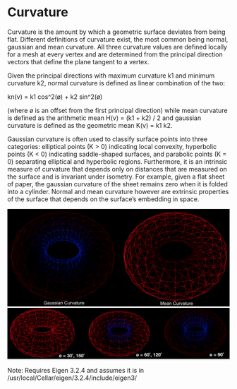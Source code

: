 # Curvature
Curvature is the amount by which a geometric surface deviates from being flat. Different definitions of curvature exist, the most common being normal, gaussian and mean curvature. All three curvature values are defined locally for a mesh at every vertex and are determined from the principal direction vectors that define the plane tangent to a vertex. 

Given the principal directions with maximum curvature k1 and minimum curvature k2, normal curvature is defined as linear combination of the two:

kn(v) = k1 cos^2(ø) + k2 sin^2(ø)

(where ø is an offset from the first principal direction) while mean curvature is defined as the arithmetic mean H(v) = (k1 + k2) / 2 and gaussian curvature is defined as the geometric mean K(v) = k1 k2. 

Gaussian curvature is often used to classify surface points into three categories: elliptical points (K > 0) indicating local convexity, hyperbolic points (K < 0) indicating saddle-shaped surfaces, and parabolic points (K = 0) separating elliptical and hyperbolic regions. Furthermore, it is an intrinsic measure of curvature that depends only on distances that are measured on the surface and is invariant under isometry. For example, given a flat sheet of paper, the gaussian curvature of the sheet remains zero when it is folded into a cylinder. Normal and mean curvature however are extrinsic properties of the surface that depends on the surface’s embedding in space.  

![](gaussmean.png)
![](normal.png)

Note: Requires Eigen 3.2.4 and assumes it is in /usr/local/Cellar/eigen/3.2.4/include/eigen3/
